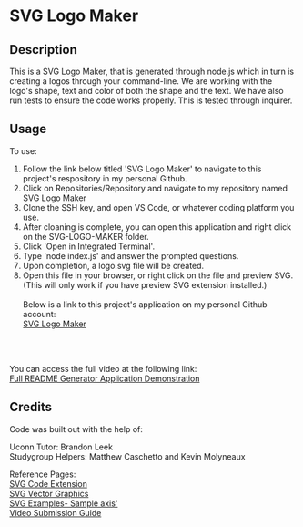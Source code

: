 # SVG Logo Maker

## Description
This is a SVG Logo Maker, that is generated through node.js which in turn is creating a logos through your command-line. We are working with the logo's shape, text and color of both the shape and the text. We have also run tests to ensure the code works properly. This is tested through inquirer.  

## Usage

To use: <br>
1. Follow the link below titled 'SVG Logo Maker' to navigate to this project's respository in my personal Github. <br>
2. Click on Repositories/Repository and navigate to my repository named SVG Logo Maker<br>
3. Clone the SSH key, and open VS Code, or whatever coding platform you use. <br>
4. After cloaning is complete, you can open this application and right click on the SVG-LOGO-MAKER folder. <br>
5. Click 'Open in Integrated Terminal'.<br>
6. Type 'node index.js' and answer the prompted questions.<br>
7. Upon completion, a logo.svg file will be created.
8. Open this file in your browser, or right click on the file and preview SVG.(This will only work if you have preview SVG extension installed.)
<br><br>
Below is a link to this project's application on my personal Github account: <br>
<a href="https://github.com/Hflora2010/SVG-Logo-Maker">SVG Logo Maker</a>
<br>
<br>

You can access the full video at the following link: <br>
<a href="https://drive.google.com/file/d/1yezbbe7S8hsXxSb6YacGxehyTl_j0y83/view"> Full README Generator Application Demonstration</a><br>


## Credits

Code was built out with the help of: <br> 

Uconn Tutor: Brandon Leek <br>
Studygroup Helpers: Matthew Caschetto and Kevin Molyneaux <br>


Reference Pages: <br>
<a href="https://marketplace.visualstudio.com/items?itemName=jock.svg"> SVG Code Extension</a> <br>
<a href="https://en.wikipedia.org/wiki/SVG"> SVG Vector Graphics </a> <br>
<a href="https://commons.wikimedia.org/wiki/SVG_examples"> SVG Examples- Sample axis'</a> <br>
<a href="https://coding-boot-camp.github.io/full-stack/computer-literacy/video-submission-guide"> Video Submission Guide</a> <br>
